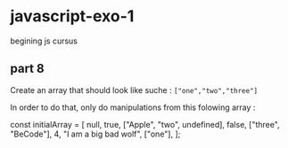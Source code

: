 # javascript-exo-1
 begining js cursus
 
## part 8

Create an array that should look like suche : `["one","two","three"]`

In order to do that, only do manipulations from this folowing array :

const initialArray = [
null,
true,
["Apple", "two", undefined],
false,
["three", "BeCode"],
4,
"I am a big bad wolf",
["one"],
];